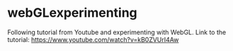# webGLexperimenting
Following tutorial from Youtube and experimenting with WebGL.
Link to the tutorial: https://www.youtube.com/watch?v=kB0ZVUrI4Aw
